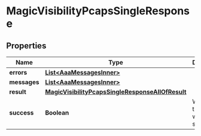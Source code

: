 

# MagicVisibilityPcapsSingleResponse


## Properties

| Name | Type | Description | Notes |
|------------ | ------------- | ------------- | -------------|
|**errors** | [**List&lt;AaaMessagesInner&gt;**](AaaMessagesInner.md) |  |  |
|**messages** | [**List&lt;AaaMessagesInner&gt;**](AaaMessagesInner.md) |  |  |
|**result** | [**MagicVisibilityPcapsSingleResponseAllOfResult**](MagicVisibilityPcapsSingleResponseAllOfResult.md) |  |  |
|**success** | **Boolean** | Whether the API call was successful |  |



